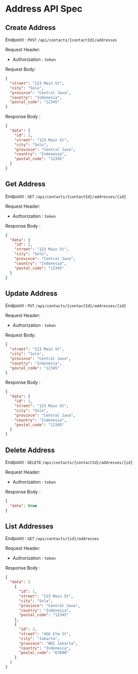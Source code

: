 # Address API Spec

## Create Address

Endpoint : `POST` `/api/contacts/{contactId}/addresses`

Request Header:

- Authorization : `token`

Request Body:

```json
{
  "street": "123 Main St",
  "city": "Solo",
  "province": "Central Java",
  "country": "Indonesia",
  "postal_code": "12345"
}
```

Response Body :

```json
{
  "data": {
    "id": 1,
    "street": "123 Main St",
    "city": "Solo",
    "province": "Central Java",
    "country": "Indonesia",
    "postal_code": "12345"
  }
}
```

## Get Address

Endpoint : `GET` `/api/contacts/{contactId}/addresses/{id}`

Request Header:

- Authorization : `token`

Response Body :

```json
{
  "data": {
    "id": 1,
    "street": "123 Main St",
    "city": "Solo",
    "province": "Central Java",
    "country": "Indonesia",
    "postal_code": "12345"
  }
}
```

## Update Address

Endpoint : `PUT` `/api/contacts/{contactId}/addresses/{id}`

Request Header:

- Authorization : `token`

Request Body:

```json
{
  "street": "123 Main St",
  "city": "Solo",
  "province": "Central Java",
  "country": "Indonesia",
  "postal_code": "12345"
}
```

Response Body :

```json
{
  "data": {
    "id": 1,
    "street": "123 Main St",
    "city": "Solo",
    "province": "Central Java",
    "country": "Indonesia",
    "postal_code": "12345"
  }
}
```

## Delete Address

Endpoint : `DELETE` `/api/contacts/{contactId}/addresses/{id}`

Request Header:

- Authorization : `token`

Response Body :

```json
{
  "data": true
}
```

## List Addresses

Endpoint : `GET` `/api/contacts/{id}/addresses`

Request Header:

- Authorization : `token`

Response Body :

```json
{
  "data": [
    {
      "id": 1,
      "street": "123 Main St",
      "city": "Solo",
      "province": "Central Java",
      "country": "Indonesia",
      "postal_code": "12345"
    },
    {
      "id": 2,
      "street": "456 Elm St",
      "city": "Jakarta",
      "province": "DKI Jakarta",
      "country": "Indonesia",
      "postal_code": "67890"
    }
  ]
}
```
